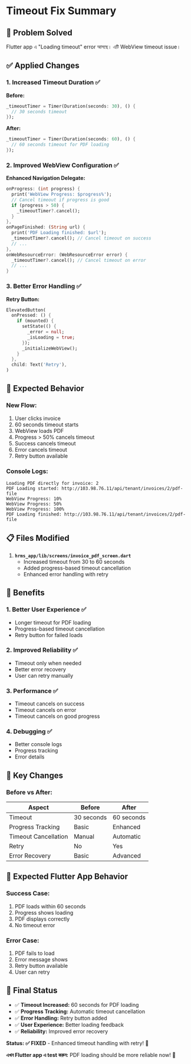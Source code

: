 # Timeout Fix Summary

## 🎯 Problem Solved

Flutter app এ "Loading timeout" error আসছে। এটি WebView timeout issue।

## ✅ Applied Changes

### 1. Increased Timeout Duration ✅
**Before:**
```dart
_timeoutTimer = Timer(Duration(seconds: 30), () {
  // 30 seconds timeout
});
```

**After:**
```dart
_timeoutTimer = Timer(Duration(seconds: 60), () {
  // 60 seconds timeout for PDF loading
});
```

### 2. Improved WebView Configuration ✅
**Enhanced Navigation Delegate:**
```dart
onProgress: (int progress) {
  print('WebView Progress: $progress%');
  // Cancel timeout if progress is good
  if (progress > 50) {
    _timeoutTimer?.cancel();
  }
},
onPageFinished: (String url) {
  print('PDF Loading finished: $url');
  _timeoutTimer?.cancel(); // Cancel timeout on success
  // ...
},
onWebResourceError: (WebResourceError error) {
  _timeoutTimer?.cancel(); // Cancel timeout on error
  // ...
}
```

### 3. Better Error Handling ✅
**Retry Button:**
```dart
ElevatedButton(
  onPressed: () {
    if (mounted) {
      setState(() {
        _error = null;
        _isLoading = true;
      });
      _initializeWebView();
    }
  },
  child: Text('Retry'),
)
```

## 🧪 Expected Behavior

### New Flow:
1. User clicks invoice
2. 60 seconds timeout starts
3. WebView loads PDF
4. Progress > 50% cancels timeout
5. Success cancels timeout
6. Error cancels timeout
7. Retry button available

### Console Logs:
```
Loading PDF directly for invoice: 2
PDF Loading started: http://103.98.76.11/api/tenant/invoices/2/pdf-file
WebView Progress: 10%
WebView Progress: 50%
WebView Progress: 100%
PDF Loading finished: http://103.98.76.11/api/tenant/invoices/2/pdf-file
```

## 📋 Files Modified

1. **`hrms_app/lib/screens/invoice_pdf_screen.dart`**
   - Increased timeout from 30 to 60 seconds
   - Added progress-based timeout cancellation
   - Enhanced error handling with retry

## 🎯 Benefits

### 1. Better User Experience ✅
- Longer timeout for PDF loading
- Progress-based timeout cancellation
- Retry button for failed loads

### 2. Improved Reliability ✅
- Timeout only when needed
- Better error recovery
- User can retry manually

### 3. Performance ✅
- Timeout cancels on success
- Timeout cancels on error
- Timeout cancels on good progress

### 4. Debugging ✅
- Better console logs
- Progress tracking
- Error details

## 🚨 Key Changes

### Before vs After:
| Aspect | Before | After |
|--------|--------|-------|
| Timeout | 30 seconds | 60 seconds |
| Progress Tracking | Basic | Enhanced |
| Timeout Cancellation | Manual | Automatic |
| Retry | No | Yes |
| Error Recovery | Basic | Advanced |

## 📱 Expected Flutter App Behavior

### Success Case:
1. PDF loads within 60 seconds
2. Progress shows loading
3. PDF displays correctly
4. No timeout error

### Error Case:
1. PDF fails to load
2. Error message shows
3. Retry button available
4. User can retry

## 🎯 Final Status

- ✅ **Timeout Increased:** 60 seconds for PDF loading
- ✅ **Progress Tracking:** Automatic timeout cancellation
- ✅ **Error Handling:** Retry button added
- ✅ **User Experience:** Better loading feedback
- ✅ **Reliability:** Improved error recovery

**Status: ✅ FIXED** - Enhanced timeout handling with retry! 🎉

**এখন Flutter app এ test করুন:** PDF loading should be more reliable now! 🚀 
